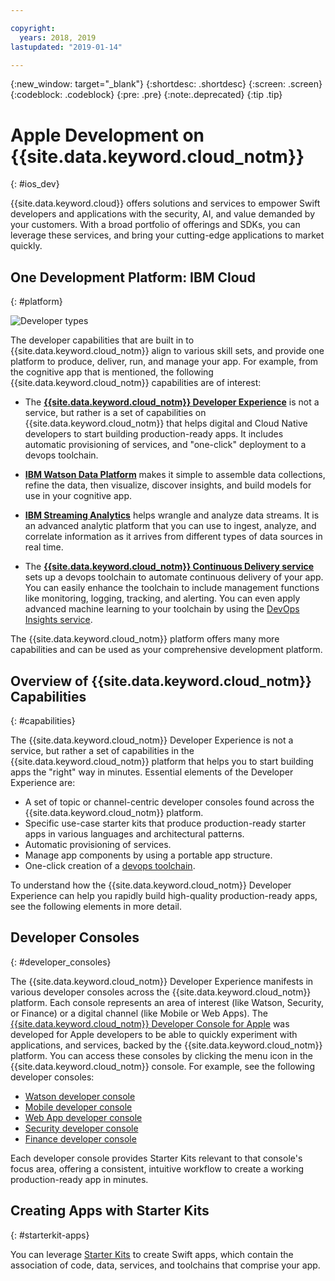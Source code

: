 ```yaml
---

copyright:
  years: 2018, 2019
lastupdated: "2019-01-14"

---
```


{:new_window: target="_blank"}
{:shortdesc: .shortdesc}
{:screen: .screen}
{:codeblock: .codeblock}
{:pre: .pre}
{:note:.deprecated}
{:tip .tip}

# Apple Development on {{site.data.keyword.cloud_notm}}
{: #ios_dev}

{{site.data.keyword.cloud}} offers solutions and services to empower Swift developers and applications with the security, AI, and value demanded by your customers. With a broad portfolio of offerings and SDKs, you can leverage these services, and bring your cutting-edge applications to market quickly.

## One Development Platform: IBM Cloud
{: #platform}

 ![Developer types](images/IBM_Cloud_icon.png "IBM Cloud")

The developer capabilities that are built in to {{site.data.keyword.cloud_notm}} align to various skill sets, and provide one platform to produce, deliver, run, and manage your app. For example, from the cognitive app that is mentioned, the following {{site.data.keyword.cloud_notm}} capabilities are of interest:

* The [**{{site.data.keyword.cloud_notm}} Developer Experience**](/docs/overview/dev-journey.html) is not a service, but rather is a set of capabilities on {{site.data.keyword.cloud_notm}} that helps digital and Cloud Native developers to start building production-ready apps. It includes automatic provisioning of services, and "one-click" deployment to a devops toolchain.

* [**IBM Watson Data Platform**](https://dataplatform.ibm.com) makes it simple to assemble data collections, refine the data, then visualize, discover insights, and build models for use in your cognitive app.

* [**IBM Streaming Analytics**](/docs/services/StreamingAnalytics/index.html) helps wrangle and analyze data streams. It is an advanced analytic platform that you can use to ingest, analyze, and correlate information as it arrives from different types of data sources in real time.

* The [**{{site.data.keyword.cloud_notm}} Continuous Delivery service**](/docs/services/ContinuousDelivery/index.html) sets up a devops toolchain to automate continuous delivery of your app. You can easily enhance the toolchain to include management functions like monitoring, logging, tracking, and alerting. You can even apply advanced machine learning to your toolchain by using the [DevOps Insights service](/docs/services/DevOpsInsights/index.html).

The {{site.data.keyword.cloud_notm}} platform offers many more capabilities and can be used as your comprehensive development platform.

## Overview of {{site.data.keyword.cloud_notm}} Capabilities
{: #capabilities}

The {{site.data.keyword.cloud_notm}} Developer Experience is not a service, but rather a set of capabilities in the {{site.data.keyword.cloud_notm}} platform that helps you to start building apps the "right" way in minutes. Essential elements of the Developer Experience are:

* A set of topic or channel-centric developer consoles found across the {{site.data.keyword.cloud_notm}} platform.
* Specific use-case starter kits that produce production-ready starter apps in various languages and architectural patterns.
* Automatic provisioning of services.
* Manage app components by using a portable app structure.
* One-click creation of a [devops toolchain](/docs/services/ContinuousDelivery/index.html).

To understand how the {{site.data.keyword.cloud_notm}} Developer Experience can help you rapidly build high-quality production-ready apps, see the following elements in more detail.

## Developer Consoles
{: #developer_consoles}

The {{site.data.keyword.cloud_notm}} Developer Experience manifests in various developer consoles across the {{site.data.keyword.cloud_notm}} platform. Each console represents an area of interest (like Watson, Security, or Finance) or a digital channel (like Mobile or Web Apps). The [{{site.data.keyword.cloud_notm}} Developer Console for Apple](https://cloud.ibm.com/developer/appledevelopment/dashboard) was developed for Apple developers to be able to quickly experiment with applications, and services, backed by the {{site.data.keyword.cloud_notm}} platform. You can access these consoles by clicking the menu icon in the {{site.data.keyword.cloud_notm}} console. For example, see the following developer consoles:

* [Watson developer console](https://cloud.ibm.com/developer/watson/dashboard)
* [Mobile developer console](https://cloud.ibm.com/developer/mobile/dashboard)
* [Web App developer console](https://cloud.ibm.com/developer/appservice/dashboard)
* [Security developer console](https://cloud.ibm.com/developer/security/dashboard)
* [Finance developer console](https://cloud.ibm.com/developer/finance/dashboard)

<!--Cloud native development is the process of developing apps that are optimized to leverage capabilities engendered from running on the cloud.  Flexibility, portability, scaling, rapid development, continuous delivery, and a close coupling development and operations ("devops) are characteristics of cloud applications. The {{site.data.keyword.cloud}} Developer Experience quickly gets you started building cloud native applications that are ready for team development and bound for production use.-->


<!--![Overview of elements of the {{site.data.keyword.cloud_notm}} Developer Experience](images/elements_of_devex.png "Overview of elements of the {{site.data.keyword.cloud_notm}} Developer Experience") <br> *Overview of elements of the {{site.data.keyword.cloud_notm}} Developer Experience*-->

Each developer console provides Starter Kits relevant to that console's focus area, offering a consistent, intuitive workflow to create a working production-ready app in minutes.

## Creating Apps with Starter Kits
{: #starterkit-apps}

You can leverage [Starter Kits](/docs/swift/starter_kit/starter_kits.html) to create Swift apps, which contain the association of code, data, services, and toolchains that comprise your app.
